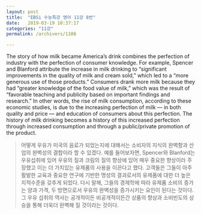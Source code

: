 ```yaml
---
layout: post
title:  "EBSi 수능특강 영어 11강 8번"
date:   2019-03-19 10:37:17
categories: "11강"
permalink: /archivers/1108

---
```




The story of how milk became America’s drink combines the perfection of industry with the perfection of consumer knowledge. For example, Spencer and Blanford attribute the increase in milk drinking to “significant improvements in the quality of milk and cream sold,” which led to a “more generous use of those products.” Consumers drank more milk because they had “greater knowledge of the food value of milk,” which was the result of “favorable teaching and publicity based on important findings and research.” In other words, the rise of milk consumption, according to these economic studies, is due to the increasing perfection of milk — in both quality and price — and education of consumers about this perfection. The history of milk drinking becomes a history of this increased perfection through increased consumption and through a public/private promotion of the product. 

<!--more-->

> 어떻게 우유가 미국의 음료가 되었는지에 대해서는 소비자의 지식의 완벽함과 산업의 완벽성의 결합이라 할 수 있겠다. 예를 들어보자면, Spencer와 Blanford는 우유섭취에 있어 우유의 질과 크림의 질의 향상에 있어 매우 중요한 향상이라 주장했고 이는 더 가치있는 유제품의 사용을 이끈다고 했다. 고객들은 그들이 아주 활발한 교육과 중요한 연구에 기반한 명성의 결과로서의 유제품에 대한 더 높은 지적수준을 갖추게 되었다. 다시 말해, 그들의 경제학에 따라 유제품 소비의 증가는 양과 가격, 두 방면으로서 우유의 완벽성을 증가시키는 요인이 된다는 것이다. 그 우유 섭취의 역사는 공개적이든 비공개적이든간 상품의 향상과 소비빈도의 상승을 통해 더욱더 완벽해 질 것이라는 것이다. 